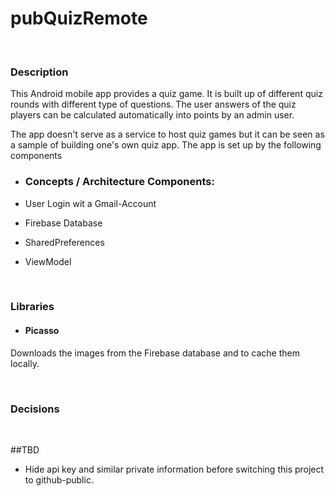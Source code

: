 # pubQuizRemote

<br>

### Description

This Android mobile app provides a quiz game.
It is built up of different quiz rounds with different type of questions.
The user answers of the quiz players can be calculated automatically into points by an admin user.

The app doesn't serve as a service to host quiz games but it can be seen as a sample of building one's own quiz app.
The app is set up by the following components


- ### Concepts / Architecture Components:

- User Login wit a Gmail-Account
- Firebase Database
- SharedPreferences
- ViewModel


<br>

### Libraries

- #### Picasso
 Downloads the images from the Firebase database and to cache them locally.

<br>

### Decisions

<br>

 ##TBD

 - Hide api key and similar private information before switching this project to github-public.

